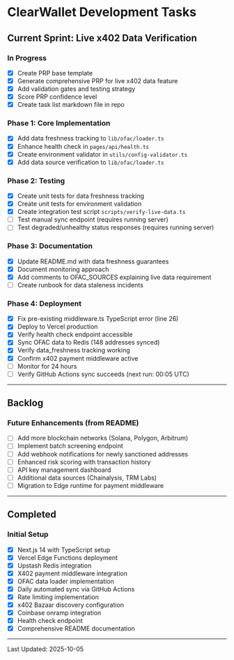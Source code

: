 # ClearWallet Development Tasks

## Current Sprint: Live x402 Data Verification

### In Progress
- [x] Create PRP base template
- [x] Generate comprehensive PRP for live x402 data feature
- [x] Add validation gates and testing strategy
- [x] Score PRP confidence level
- [x] Create task list markdown file in repo

### Phase 1: Core Implementation
- [x] Add data freshness tracking to `lib/ofac/loader.ts`
- [x] Enhance health check in `pages/api/health.ts`
- [x] Create environment validator in `utils/config-validator.ts`
- [x] Add data source verification to `lib/ofac/loader.ts`

### Phase 2: Testing
- [x] Create unit tests for data freshness tracking
- [x] Create unit tests for environment validation
- [x] Create integration test script `scripts/verify-live-data.ts`
- [ ] Test manual sync endpoint (requires running server)
- [ ] Test degraded/unhealthy status responses (requires running server)

### Phase 3: Documentation
- [x] Update README.md with data freshness guarantees
- [x] Document monitoring approach
- [x] Add comments to OFAC_SOURCES explaining live data requirement
- [ ] Create runbook for data staleness incidents

### Phase 4: Deployment
- [x] Fix pre-existing middleware.ts TypeScript error (line 26)
- [x] Deploy to Vercel production
- [x] Verify health check endpoint accessible
- [x] Sync OFAC data to Redis (148 addresses synced)
- [x] Verify data_freshness tracking working
- [x] Confirm x402 payment middleware active
- [ ] Monitor for 24 hours
- [ ] Verify GitHub Actions sync succeeds (next run: 00:05 UTC)

---

## Backlog

### Future Enhancements (from README)
- [ ] Add more blockchain networks (Solana, Polygon, Arbitrum)
- [ ] Implement batch screening endpoint
- [ ] Add webhook notifications for newly sanctioned addresses
- [ ] Enhanced risk scoring with transaction history
- [ ] API key management dashboard
- [ ] Additional data sources (Chainalysis, TRM Labs)
- [ ] Migration to Edge runtime for payment middleware

---

## Completed

### Initial Setup
- [x] Next.js 14 with TypeScript setup
- [x] Vercel Edge Functions deployment
- [x] Upstash Redis integration
- [x] X402 payment middleware integration
- [x] OFAC data loader implementation
- [x] Daily automated sync via GitHub Actions
- [x] Rate limiting implementation
- [x] x402 Bazaar discovery configuration
- [x] Coinbase onramp integration
- [x] Health check endpoint
- [x] Comprehensive README documentation

---

Last Updated: 2025-10-05
